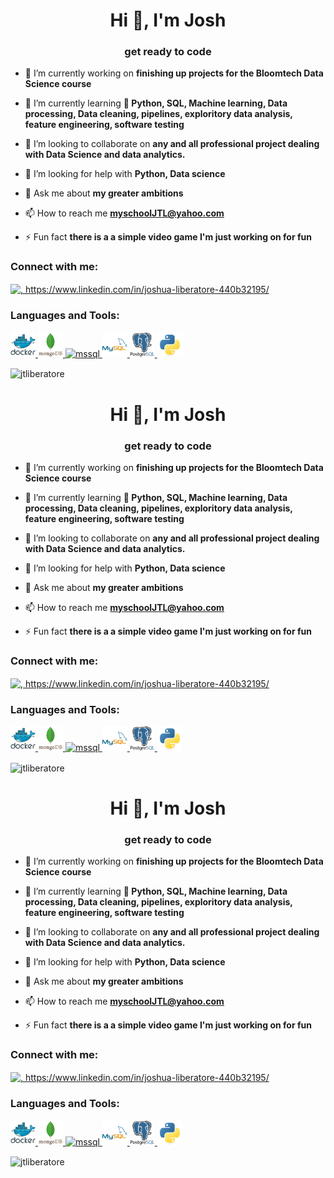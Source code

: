 <h1 align="center">Hi 👋, I'm Josh</h1>
<h3 align="center">get ready to code</h3>

- 🔭 I’m currently working on **finishing up projects for the Bloomtech Data Science course**

- 🌱 I’m currently learning **🌱 Python, SQL, Machine learning, Data processing, Data cleaning, pipelines, exploritory data analysis, feature engineering, software testing**

- 👯 I’m looking to collaborate on **any and all professional project dealing with Data Science and data analytics.**

- 🤝 I’m looking for help with **Python, Data science**

- 💬 Ask me about **my greater ambitions**

- 📫 How to reach me **myschoolJTL@yahoo.com**

- ⚡ Fun fact **there is a a simple video game I'm just working on for fun**

<h3 align="left">Connect with me:</h3>
<p align="left">
<a href="https://linkedin.com/in/, https://www.linkedin.com/in/joshua-liberatore-440b32195/" target="blank"><img align="center" src="https://raw.githubusercontent.com/rahuldkjain/github-profile-readme-generator/master/src/images/icons/Social/linked-in-alt.svg" alt=", https://www.linkedin.com/in/joshua-liberatore-440b32195/" height="30" width="40" /></a>
</p>

<h3 align="left">Languages and Tools:</h3>
<p align="left"> <a href="https://www.docker.com/" target="_blank" rel="noreferrer"> <img src="https://raw.githubusercontent.com/devicons/devicon/master/icons/docker/docker-original-wordmark.svg" alt="docker" width="40" height="40"/> </a> <a href="https://www.mongodb.com/" target="_blank" rel="noreferrer"> <img src="https://raw.githubusercontent.com/devicons/devicon/master/icons/mongodb/mongodb-original-wordmark.svg" alt="mongodb" width="40" height="40"/> </a> <a href="https://www.microsoft.com/en-us/sql-server" target="_blank" rel="noreferrer"> <img src="https://www.svgrepo.com/show/303229/microsoft-sql-server-logo.svg" alt="mssql" width="40" height="40"/> </a> <a href="https://www.mysql.com/" target="_blank" rel="noreferrer"> <img src="https://raw.githubusercontent.com/devicons/devicon/master/icons/mysql/mysql-original-wordmark.svg" alt="mysql" width="40" height="40"/> </a> <a href="https://www.postgresql.org" target="_blank" rel="noreferrer"> <img src="https://raw.githubusercontent.com/devicons/devicon/master/icons/postgresql/postgresql-original-wordmark.svg" alt="postgresql" width="40" height="40"/> </a> <a href="https://www.python.org" target="_blank" rel="noreferrer"> <img src="https://raw.githubusercontent.com/devicons/devicon/master/icons/python/python-original.svg" alt="python" width="40" height="40"/> </a> </p>

<p><img align="center" src="https://github-readme-stats.vercel.app/api/top-langs?username=jtliberatore&show_icons=true&locale=en&layout=compact" alt="jtliberatore" /></p><h1 align="center">Hi 👋, I'm Josh</h1>
<h3 align="center">get ready to code</h3>

- 🔭 I’m currently working on **finishing up projects for the Bloomtech Data Science course**

- 🌱 I’m currently learning **🌱 Python, SQL, Machine learning, Data processing, Data cleaning, pipelines, exploritory data analysis, feature engineering, software testing**

- 👯 I’m looking to collaborate on **any and all professional project dealing with Data Science and data analytics.**

- 🤝 I’m looking for help with **Python, Data science**

- 💬 Ask me about **my greater ambitions**

- 📫 How to reach me **myschoolJTL@yahoo.com**

- ⚡ Fun fact **there is a a simple video game I'm just working on for fun**

<h3 align="left">Connect with me:</h3>
<p align="left">
<a href="https://linkedin.com/in/, https://www.linkedin.com/in/joshua-liberatore-440b32195/" target="blank"><img align="center" src="https://raw.githubusercontent.com/rahuldkjain/github-profile-readme-generator/master/src/images/icons/Social/linked-in-alt.svg" alt=", https://www.linkedin.com/in/joshua-liberatore-440b32195/" height="30" width="40" /></a>
</p>

<h3 align="left">Languages and Tools:</h3>
<p align="left"> <a href="https://www.docker.com/" target="_blank" rel="noreferrer"> <img src="https://raw.githubusercontent.com/devicons/devicon/master/icons/docker/docker-original-wordmark.svg" alt="docker" width="40" height="40"/> </a> <a href="https://www.mongodb.com/" target="_blank" rel="noreferrer"> <img src="https://raw.githubusercontent.com/devicons/devicon/master/icons/mongodb/mongodb-original-wordmark.svg" alt="mongodb" width="40" height="40"/> </a> <a href="https://www.microsoft.com/en-us/sql-server" target="_blank" rel="noreferrer"> <img src="https://www.svgrepo.com/show/303229/microsoft-sql-server-logo.svg" alt="mssql" width="40" height="40"/> </a> <a href="https://www.mysql.com/" target="_blank" rel="noreferrer"> <img src="https://raw.githubusercontent.com/devicons/devicon/master/icons/mysql/mysql-original-wordmark.svg" alt="mysql" width="40" height="40"/> </a> <a href="https://www.postgresql.org" target="_blank" rel="noreferrer"> <img src="https://raw.githubusercontent.com/devicons/devicon/master/icons/postgresql/postgresql-original-wordmark.svg" alt="postgresql" width="40" height="40"/> </a> <a href="https://www.python.org" target="_blank" rel="noreferrer"> <img src="https://raw.githubusercontent.com/devicons/devicon/master/icons/python/python-original.svg" alt="python" width="40" height="40"/> </a> </p>

<p><img align="center" src="https://github-readme-stats.vercel.app/api/top-langs?username=jtliberatore&show_icons=true&locale=en&layout=compact" alt="jtliberatore" /></p><h1 align="center">Hi 👋, I'm Josh</h1>
<h3 align="center">get ready to code</h3>

- 🔭 I’m currently working on **finishing up projects for the Bloomtech Data Science course**

- 🌱 I’m currently learning **🌱 Python, SQL, Machine learning, Data processing, Data cleaning, pipelines, exploritory data analysis, feature engineering, software testing**

- 👯 I’m looking to collaborate on **any and all professional project dealing with Data Science and data analytics.**

- 🤝 I’m looking for help with **Python, Data science**

- 💬 Ask me about **my greater ambitions**

- 📫 How to reach me **myschoolJTL@yahoo.com**

- ⚡ Fun fact **there is a a simple video game I'm just working on for fun**

<h3 align="left">Connect with me:</h3>
<p align="left">
<a href="https://linkedin.com/in/, https://www.linkedin.com/in/joshua-liberatore-440b32195/" target="blank"><img align="center" src="https://raw.githubusercontent.com/rahuldkjain/github-profile-readme-generator/master/src/images/icons/Social/linked-in-alt.svg" alt=", https://www.linkedin.com/in/joshua-liberatore-440b32195/" height="30" width="40" /></a>
</p>

<h3 align="left">Languages and Tools:</h3>
<p align="left"> <a href="https://www.docker.com/" target="_blank" rel="noreferrer"> <img src="https://raw.githubusercontent.com/devicons/devicon/master/icons/docker/docker-original-wordmark.svg" alt="docker" width="40" height="40"/> </a> <a href="https://www.mongodb.com/" target="_blank" rel="noreferrer"> <img src="https://raw.githubusercontent.com/devicons/devicon/master/icons/mongodb/mongodb-original-wordmark.svg" alt="mongodb" width="40" height="40"/> </a> <a href="https://www.microsoft.com/en-us/sql-server" target="_blank" rel="noreferrer"> <img src="https://www.svgrepo.com/show/303229/microsoft-sql-server-logo.svg" alt="mssql" width="40" height="40"/> </a> <a href="https://www.mysql.com/" target="_blank" rel="noreferrer"> <img src="https://raw.githubusercontent.com/devicons/devicon/master/icons/mysql/mysql-original-wordmark.svg" alt="mysql" width="40" height="40"/> </a> <a href="https://www.postgresql.org" target="_blank" rel="noreferrer"> <img src="https://raw.githubusercontent.com/devicons/devicon/master/icons/postgresql/postgresql-original-wordmark.svg" alt="postgresql" width="40" height="40"/> </a> <a href="https://www.python.org" target="_blank" rel="noreferrer"> <img src="https://raw.githubusercontent.com/devicons/devicon/master/icons/python/python-original.svg" alt="python" width="40" height="40"/> </a> </p>

<p><img align="center" src="https://github-readme-stats.vercel.app/api/top-langs?username=jtliberatore&show_icons=true&locale=en&layout=compact" alt="jtliberatore" /></p>
